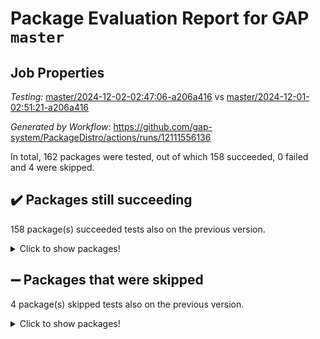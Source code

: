 # Package Evaluation Report for GAP `master`

## Job Properties

*Testing:* [master/2024-12-02-02:47:06-a206a416](https://github.com/gap-system/PackageDistro/blob/data/reports/master/2024-12-02-02:47:06-a206a416) vs [master/2024-12-01-02:51:21-a206a416](https://github.com/gap-system/PackageDistro/blob/data/reports/master/2024-12-01-02:51:21-a206a416)

*Generated by Workflow:* https://github.com/gap-system/PackageDistro/actions/runs/12111556136

In total, 162 packages were tested, out of which 158 succeeded, 0 failed and 4 were skipped.

## :heavy_check_mark: Packages still succeeding

158 package(s) succeeded tests also on the previous version.
<details><summary>Click to show packages!</summary>

- 4ti2interface 2024.11-01 [(success)](https://github.com/gap-system/PackageDistro/actions/runs/12111556136/job/33763792541)
- ace 5.6.2 [(success)](https://github.com/gap-system/PackageDistro/actions/runs/12111556136/job/33763792705)
- aclib 1.3.2 [(success)](https://github.com/gap-system/PackageDistro/actions/runs/12111556136/job/33763792883)
- agt 0.3.1 [(success)](https://github.com/gap-system/PackageDistro/actions/runs/12111556136/job/33763793023)
- alnuth 3.2.1 [(success)](https://github.com/gap-system/PackageDistro/actions/runs/12111556136/job/33763793164)
- anupq 3.3.1 [(success)](https://github.com/gap-system/PackageDistro/actions/runs/12111556136/job/33763793305)
- atlasrep 2.1.9 [(success)](https://github.com/gap-system/PackageDistro/actions/runs/12111556136/job/33763793466)
- autodoc 2023.06.19 [(success)](https://github.com/gap-system/PackageDistro/actions/runs/12111556136/job/33763793588)
- automata 1.16 [(success)](https://github.com/gap-system/PackageDistro/actions/runs/12111556136/job/33763793727)
- automgrp 1.3.2 [(success)](https://github.com/gap-system/PackageDistro/actions/runs/12111556136/job/33763797363)
- autpgrp 1.11 [(success)](https://github.com/gap-system/PackageDistro/actions/runs/12111556136/job/33763797878)
- cap 2024.11-02 [(success)](https://github.com/gap-system/PackageDistro/actions/runs/12111556136/job/33763798189)
- caratinterface 2.3.7 [(success)](https://github.com/gap-system/PackageDistro/actions/runs/12111556136/job/33763800734)
- cddinterface 2024.09.02 [(success)](https://github.com/gap-system/PackageDistro/actions/runs/12111556136/job/33763800909)
- circle 1.6.6 [(success)](https://github.com/gap-system/PackageDistro/actions/runs/12111556136/job/33763801093)
- classicpres 1.22 [(success)](https://github.com/gap-system/PackageDistro/actions/runs/12111556136/job/33763801290)
- cohomolo 1.6.11 [(success)](https://github.com/gap-system/PackageDistro/actions/runs/12111556136/job/33763801505)
- congruence 1.2.7 [(success)](https://github.com/gap-system/PackageDistro/actions/runs/12111556136/job/33763801725)
- corefreesub 0.6 [(success)](https://github.com/gap-system/PackageDistro/actions/runs/12111556136/job/33763801894)
- corelg 1.57 [(success)](https://github.com/gap-system/PackageDistro/actions/runs/12111556136/job/33763802069)
- crime 1.6 [(success)](https://github.com/gap-system/PackageDistro/actions/runs/12111556136/job/33763802272)
- crisp 1.4.6 [(success)](https://github.com/gap-system/PackageDistro/actions/runs/12111556136/job/33763802459)
- crypting 0.10.5 [(success)](https://github.com/gap-system/PackageDistro/actions/runs/12111556136/job/33763802636)
- cryst 4.1.27 [(success)](https://github.com/gap-system/PackageDistro/actions/runs/12111556136/job/33763802804)
- crystcat 1.1.10 [(success)](https://github.com/gap-system/PackageDistro/actions/runs/12111556136/job/33763802970)
- ctbllib 1.3.9 [(success)](https://github.com/gap-system/PackageDistro/actions/runs/12111556136/job/33763803104)
- cubefree 1.20 [(success)](https://github.com/gap-system/PackageDistro/actions/runs/12111556136/job/33763803264)
- curlinterface 2.4.0 [(success)](https://github.com/gap-system/PackageDistro/actions/runs/12111556136/job/33763803407)
- cvec 2.8.2 [(success)](https://github.com/gap-system/PackageDistro/actions/runs/12111556136/job/33763803530)
- datastructures 0.3.1 [(success)](https://github.com/gap-system/PackageDistro/actions/runs/12111556136/job/33763803674)
- deepthought 1.0.7 [(success)](https://github.com/gap-system/PackageDistro/actions/runs/12111556136/job/33763803867)
- design 1.8.2 [(success)](https://github.com/gap-system/PackageDistro/actions/runs/12111556136/job/33763804022)
- difsets 2.3.1 [(success)](https://github.com/gap-system/PackageDistro/actions/runs/12111556136/job/33763804188)
- digraphs 1.9.0 [(success)](https://github.com/gap-system/PackageDistro/actions/runs/12111556136/job/33763804372)
- edim 1.3.8 [(success)](https://github.com/gap-system/PackageDistro/actions/runs/12111556136/job/33763804536)
- example 4.4.0 [(success)](https://github.com/gap-system/PackageDistro/actions/runs/12111556136/job/33763804720)
- examplesforhomalg 2023.10-01 [(success)](https://github.com/gap-system/PackageDistro/actions/runs/12111556136/job/33763804894)
- factint 1.6.3 [(success)](https://github.com/gap-system/PackageDistro/actions/runs/12111556136/job/33763805065)
- ferret 1.0.14 [(success)](https://github.com/gap-system/PackageDistro/actions/runs/12111556136/job/33763805252)
- fga 1.5.0 [(success)](https://github.com/gap-system/PackageDistro/actions/runs/12111556136/job/33763805421)
- fining 1.5.6 [(success)](https://github.com/gap-system/PackageDistro/actions/runs/12111556136/job/33763805588)
- float 1.0.5 [(success)](https://github.com/gap-system/PackageDistro/actions/runs/12111556136/job/33763805765)
- format 1.4.4 [(success)](https://github.com/gap-system/PackageDistro/actions/runs/12111556136/job/33763805945)
- forms 1.2.12 [(success)](https://github.com/gap-system/PackageDistro/actions/runs/12111556136/job/33763806127)
- fplsa 1.2.6 [(success)](https://github.com/gap-system/PackageDistro/actions/runs/12111556136/job/33763806303)
- fr 2.4.13 [(success)](https://github.com/gap-system/PackageDistro/actions/runs/12111556136/job/33763806471)
- francy 2.0.3 [(success)](https://github.com/gap-system/PackageDistro/actions/runs/12111556136/job/33763806644)
- fwtree 1.3 [(success)](https://github.com/gap-system/PackageDistro/actions/runs/12111556136/job/33763806847)
- gapdoc 1.6.7 [(success)](https://github.com/gap-system/PackageDistro/actions/runs/12111556136/job/33763807051)
- gauss 2023.08-01 [(success)](https://github.com/gap-system/PackageDistro/actions/runs/12111556136/job/33763807213)
- gaussforhomalg 2024.08-01 [(success)](https://github.com/gap-system/PackageDistro/actions/runs/12111556136/job/33763807372)
- gbnp 1.1.0 [(success)](https://github.com/gap-system/PackageDistro/actions/runs/12111556136/job/33763807544)
- generalizedmorphismsforcap 2024.09-03 [(success)](https://github.com/gap-system/PackageDistro/actions/runs/12111556136/job/33763807701)
- genss 1.6.9 [(success)](https://github.com/gap-system/PackageDistro/actions/runs/12111556136/job/33763807834)
- gradedmodules 2024.01-01 [(success)](https://github.com/gap-system/PackageDistro/actions/runs/12111556136/job/33763808004)
- gradedringforhomalg 2024.07-01 [(success)](https://github.com/gap-system/PackageDistro/actions/runs/12111556136/job/33763808195)
- grape 4.9.2 [(success)](https://github.com/gap-system/PackageDistro/actions/runs/12111556136/job/33763808360)
- groupoids 1.76 [(success)](https://github.com/gap-system/PackageDistro/actions/runs/12111556136/job/33763808512)
- grpconst 2.6.5 [(success)](https://github.com/gap-system/PackageDistro/actions/runs/12111556136/job/33763808666)
- guarana 0.96.3 [(success)](https://github.com/gap-system/PackageDistro/actions/runs/12111556136/job/33763808831)
- guava 3.19 [(success)](https://github.com/gap-system/PackageDistro/actions/runs/12111556136/job/33763808955)
- hap 1.66 [(success)](https://github.com/gap-system/PackageDistro/actions/runs/12111556136/job/33763809139)
- hapcryst 0.1.15 [(success)](https://github.com/gap-system/PackageDistro/actions/runs/12111556136/job/33763809304)
- hecke 1.5.4 [(success)](https://github.com/gap-system/PackageDistro/actions/runs/12111556136/job/33763809475)
- help 4.0 [(success)](https://github.com/gap-system/PackageDistro/actions/runs/12111556136/job/33763809620)
- homalg 2024.01-01 [(success)](https://github.com/gap-system/PackageDistro/actions/runs/12111556136/job/33763809763)
- homalgtocas 2023.11-01 [(success)](https://github.com/gap-system/PackageDistro/actions/runs/12111556136/job/33763809956)
- idrel 2.48 [(success)](https://github.com/gap-system/PackageDistro/actions/runs/12111556136/job/33763810111)
- images 1.3.3 [(success)](https://github.com/gap-system/PackageDistro/actions/runs/12111556136/job/33763810266)
- intpic 0.4.0 [(success)](https://github.com/gap-system/PackageDistro/actions/runs/12111556136/job/33763810470)
- io 4.9.1 [(success)](https://github.com/gap-system/PackageDistro/actions/runs/12111556136/job/33763810617)
- io_forhomalg 2023.02-04 [(success)](https://github.com/gap-system/PackageDistro/actions/runs/12111556136/job/33763810802)
- irredsol 1.4.4 [(success)](https://github.com/gap-system/PackageDistro/actions/runs/12111556136/job/33763810964)
- json 2.2.2 [(success)](https://github.com/gap-system/PackageDistro/actions/runs/12111556136/job/33763811155)
- jupyterkernel 1.5.1 [(success)](https://github.com/gap-system/PackageDistro/actions/runs/12111556136/job/33763811301)
- jupyterviz 1.5.6 [(success)](https://github.com/gap-system/PackageDistro/actions/runs/12111556136/job/33763811477)
- kan 1.37 [(success)](https://github.com/gap-system/PackageDistro/actions/runs/12111556136/job/33763811642)
- kbmag 1.5.11 [(success)](https://github.com/gap-system/PackageDistro/actions/runs/12111556136/job/33763811817)
- laguna 3.9.7 [(success)](https://github.com/gap-system/PackageDistro/actions/runs/12111556136/job/33763811996)
- liealgdb 2.2.1 [(success)](https://github.com/gap-system/PackageDistro/actions/runs/12111556136/job/33763812147)
- liepring 2.9.1 [(success)](https://github.com/gap-system/PackageDistro/actions/runs/12111556136/job/33763812326)
- liering 2.4.2 [(success)](https://github.com/gap-system/PackageDistro/actions/runs/12111556136/job/33763812466)
- linearalgebraforcap 2024.10-01 [(success)](https://github.com/gap-system/PackageDistro/actions/runs/12111556136/job/33763812613)
- lins 0.9 [(success)](https://github.com/gap-system/PackageDistro/actions/runs/12111556136/job/33763812754)
- localizeringforhomalg 2023.10-01 [(success)](https://github.com/gap-system/PackageDistro/actions/runs/12111556136/job/33763812924)
- loops 3.4.4 [(success)](https://github.com/gap-system/PackageDistro/actions/runs/12111556136/job/33763813169)
- lpres 1.1.1 [(success)](https://github.com/gap-system/PackageDistro/actions/runs/12111556136/job/33763813346)
- majoranaalgebras 1.5.2 [(success)](https://github.com/gap-system/PackageDistro/actions/runs/12111556136/job/33763813476)
- mapclass 1.4.6 [(success)](https://github.com/gap-system/PackageDistro/actions/runs/12111556136/job/33763813612)
- matgrp 0.71 [(success)](https://github.com/gap-system/PackageDistro/actions/runs/12111556136/job/33763813762)
- matricesforhomalg 2024.11-02 [(success)](https://github.com/gap-system/PackageDistro/actions/runs/12111556136/job/33763813956)
- modisom 3.0.0 [(success)](https://github.com/gap-system/PackageDistro/actions/runs/12111556136/job/33763814063)
- modulepresentationsforcap 2024.09-02 [(success)](https://github.com/gap-system/PackageDistro/actions/runs/12111556136/job/33763814207)
- modules 2024.01-01 [(success)](https://github.com/gap-system/PackageDistro/actions/runs/12111556136/job/33763814353)
- monoidalcategories 2024.09-05 [(success)](https://github.com/gap-system/PackageDistro/actions/runs/12111556136/job/33763814474)
- nconvex 2022.09-01 [(success)](https://github.com/gap-system/PackageDistro/actions/runs/12111556136/job/33763814629)
- nilmat 1.4.2 [(success)](https://github.com/gap-system/PackageDistro/actions/runs/12111556136/job/33763814775)
- nock 1.5 [(success)](https://github.com/gap-system/PackageDistro/actions/runs/12111556136/job/33763814975)
- normalizinterface 1.3.7 [(success)](https://github.com/gap-system/PackageDistro/actions/runs/12111556136/job/33763815132)
- nq 2.5.11 [(success)](https://github.com/gap-system/PackageDistro/actions/runs/12111556136/job/33763815328)
- numericalsgps 1.4.0 [(success)](https://github.com/gap-system/PackageDistro/actions/runs/12111556136/job/33763815503)
- openmath 11.5.3 [(success)](https://github.com/gap-system/PackageDistro/actions/runs/12111556136/job/33763815671)
- orb 4.9.1 [(success)](https://github.com/gap-system/PackageDistro/actions/runs/12111556136/job/33763815831)
- packagemanager 1.6 [(success)](https://github.com/gap-system/PackageDistro/actions/runs/12111556136/job/33763815978)
- patternclass 2.4.5 [(success)](https://github.com/gap-system/PackageDistro/actions/runs/12111556136/job/33763816160)
- permut 2.0.5 [(success)](https://github.com/gap-system/PackageDistro/actions/runs/12111556136/job/33763816312)
- polenta 1.3.10 [(success)](https://github.com/gap-system/PackageDistro/actions/runs/12111556136/job/33763816464)
- polymaking 0.8.7 [(success)](https://github.com/gap-system/PackageDistro/actions/runs/12111556136/job/33763816626)
- primgrp 3.4.4 [(success)](https://github.com/gap-system/PackageDistro/actions/runs/12111556136/job/33763816792)
- profiling 2.6.0 [(success)](https://github.com/gap-system/PackageDistro/actions/runs/12111556136/job/33763816950)
- qdistrnd 0.9.4 [(success)](https://github.com/gap-system/PackageDistro/actions/runs/12111556136/job/33763817102)
- qpa 1.35 [(success)](https://github.com/gap-system/PackageDistro/actions/runs/12111556136/job/33763817248)
- quagroup 1.8.4 [(success)](https://github.com/gap-system/PackageDistro/actions/runs/12111556136/job/33763817376)
- radiroot 2.9 [(success)](https://github.com/gap-system/PackageDistro/actions/runs/12111556136/job/33763817540)
- rcwa 4.7.1 [(success)](https://github.com/gap-system/PackageDistro/actions/runs/12111556136/job/33763817741)
- rds 1.8 [(success)](https://github.com/gap-system/PackageDistro/actions/runs/12111556136/job/33763817892)
- recog 1.4.3 [(success)](https://github.com/gap-system/PackageDistro/actions/runs/12111556136/job/33763818121)
- repndecomp 1.3.0 [(success)](https://github.com/gap-system/PackageDistro/actions/runs/12111556136/job/33763818286)
- repsn 3.1.2 [(success)](https://github.com/gap-system/PackageDistro/actions/runs/12111556136/job/33763818438)
- resclasses 4.7.3 [(success)](https://github.com/gap-system/PackageDistro/actions/runs/12111556136/job/33763818597)
- ringsforhomalg 2024.11-02 [(success)](https://github.com/gap-system/PackageDistro/actions/runs/12111556136/job/33763818799)
- sco 2023.08-01 [(success)](https://github.com/gap-system/PackageDistro/actions/runs/12111556136/job/33763818995)
- scscp 2.4.3 [(success)](https://github.com/gap-system/PackageDistro/actions/runs/12111556136/job/33763819168)
- semigroups 5.4.0 [(success)](https://github.com/gap-system/PackageDistro/actions/runs/12111556136/job/33763819350)
- sglppow 2.4 [(success)](https://github.com/gap-system/PackageDistro/actions/runs/12111556136/job/33763819530)
- sgpviz 0.999.6 [(success)](https://github.com/gap-system/PackageDistro/actions/runs/12111556136/job/33763819737)
- simpcomp 2.1.14 [(success)](https://github.com/gap-system/PackageDistro/actions/runs/12111556136/job/33763819920)
- singular 2024.06.03 [(success)](https://github.com/gap-system/PackageDistro/actions/runs/12111556136/job/33763820097)
- sl2reps 1.1 [(success)](https://github.com/gap-system/PackageDistro/actions/runs/12111556136/job/33763820238)
- sla 1.6.2 [(success)](https://github.com/gap-system/PackageDistro/actions/runs/12111556136/job/33763820396)
- smallantimagmas 0.2.12 [(success)](https://github.com/gap-system/PackageDistro/actions/runs/12111556136/job/33763820540)
- smallgrp 1.5.4 [(success)](https://github.com/gap-system/PackageDistro/actions/runs/12111556136/job/33763820690)
- smallsemi 0.7.1 [(success)](https://github.com/gap-system/PackageDistro/actions/runs/12111556136/job/33763820832)
- sonata 2.9.6 [(success)](https://github.com/gap-system/PackageDistro/actions/runs/12111556136/job/33763820994)
- sophus 1.27 [(success)](https://github.com/gap-system/PackageDistro/actions/runs/12111556136/job/33763821196)
- sotgrps 1.3 [(success)](https://github.com/gap-system/PackageDistro/actions/runs/12111556136/job/33763821411)
- spinsym 1.5.2 [(success)](https://github.com/gap-system/PackageDistro/actions/runs/12111556136/job/33763821570)
- standardff 1.0 [(success)](https://github.com/gap-system/PackageDistro/actions/runs/12111556136/job/33763821732)
- symbcompcc 1.3.2 [(success)](https://github.com/gap-system/PackageDistro/actions/runs/12111556136/job/33763821894)
- thelma 1.3 [(success)](https://github.com/gap-system/PackageDistro/actions/runs/12111556136/job/33763822121)
- tomlib 1.2.11 [(success)](https://github.com/gap-system/PackageDistro/actions/runs/12111556136/job/33763822288)
- toolsforhomalg 2024.09-01 [(success)](https://github.com/gap-system/PackageDistro/actions/runs/12111556136/job/33763822464)
- toric 1.9.6 [(success)](https://github.com/gap-system/PackageDistro/actions/runs/12111556136/job/33763822627)
- toricvarieties 2022.07.13 [(success)](https://github.com/gap-system/PackageDistro/actions/runs/12111556136/job/33763822879)
- transgrp 3.6.5 [(success)](https://github.com/gap-system/PackageDistro/actions/runs/12111556136/job/33763823203)
- typeset 1.2.2 [(success)](https://github.com/gap-system/PackageDistro/actions/runs/12111556136/job/33763823358)
- ugaly 4.1.3 [(success)](https://github.com/gap-system/PackageDistro/actions/runs/12111556136/job/33763823536)
- unipot 1.6 [(success)](https://github.com/gap-system/PackageDistro/actions/runs/12111556136/job/33763823705)
- unitlib 4.2.0 [(success)](https://github.com/gap-system/PackageDistro/actions/runs/12111556136/job/33763824175)
- utils 0.85 [(success)](https://github.com/gap-system/PackageDistro/actions/runs/12111556136/job/33763824337)
- uuid 0.7 [(success)](https://github.com/gap-system/PackageDistro/actions/runs/12111556136/job/33763824535)
- walrus 0.9991 [(success)](https://github.com/gap-system/PackageDistro/actions/runs/12111556136/job/33763824675)
- wedderga 4.10.5 [(success)](https://github.com/gap-system/PackageDistro/actions/runs/12111556136/job/33763824834)
- wpe 0.8 [(success)](https://github.com/gap-system/PackageDistro/actions/runs/12111556136/job/33763825031)
- xmod 2.92 [(success)](https://github.com/gap-system/PackageDistro/actions/runs/12111556136/job/33763825205)
- xmodalg 1.23 [(success)](https://github.com/gap-system/PackageDistro/actions/runs/12111556136/job/33763825388)
- yangbaxter 0.10.6 [(success)](https://github.com/gap-system/PackageDistro/actions/runs/12111556136/job/33763825579)
- zeromqinterface 0.16 [(success)](https://github.com/gap-system/PackageDistro/actions/runs/12111556136/job/33763825731)
</details>

## :heavy_minus_sign: Packages that were skipped

4 package(s) skipped tests also on the previous version.
<details><summary>Click to show packages!</summary>

- browse 1.8.21 [(skipped)](https://github.com/gap-system/PackageDistro/actions/runs/12111556136/job/33763593097)
- itc 1.5.1 [(skipped)](https://github.com/gap-system/PackageDistro/actions/runs/12111556136/job/33763593097)
- polycyclic 2.16 [(skipped)](https://github.com/gap-system/PackageDistro/actions/runs/12111556136/job/33763593097)
- xgap 4.32 [(skipped)](https://github.com/gap-system/PackageDistro/actions/runs/12111556136/job/33763593097)
</details>

